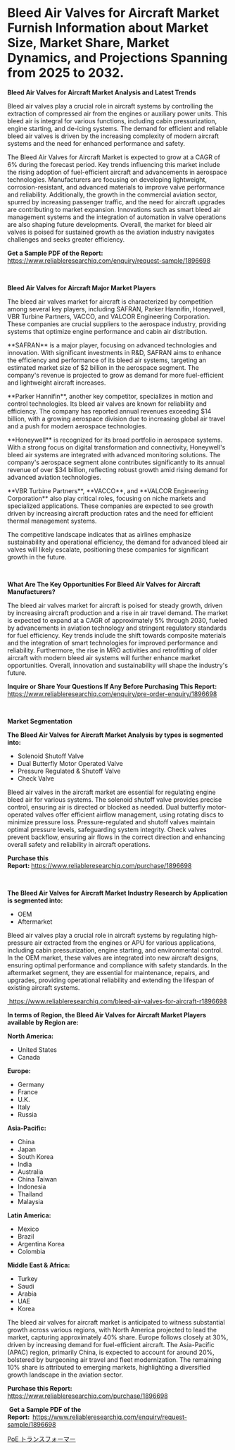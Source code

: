 <p><h1>Bleed Air Valves for Aircraft Market Furnish Information about Market Size, Market Share, Market Dynamics, and Projections Spanning from 2025 to 2032.</h1></p><p><strong>Bleed Air Valves for Aircraft Market Analysis and Latest Trends</strong></p>
<p><p>Bleed air valves play a crucial role in aircraft systems by controlling the extraction of compressed air from the engines or auxiliary power units. This bleed air is integral for various functions, including cabin pressurization, engine starting, and de-icing systems. The demand for efficient and reliable bleed air valves is driven by the increasing complexity of modern aircraft systems and the need for enhanced performance and safety.</p><p>The Bleed Air Valves for Aircraft Market is expected to grow at a CAGR of 6% during the forecast period. Key trends influencing this market include the rising adoption of fuel-efficient aircraft and advancements in aerospace technologies. Manufacturers are focusing on developing lightweight, corrosion-resistant, and advanced materials to improve valve performance and reliability. Additionally, the growth in the commercial aviation sector, spurred by increasing passenger traffic, and the need for aircraft upgrades are contributing to market expansion. Innovations such as smart bleed air management systems and the integration of automation in valve operations are also shaping future developments. Overall, the market for bleed air valves is poised for sustained growth as the aviation industry navigates challenges and seeks greater efficiency.</p></p>
<p><strong>Get a Sample PDF of the Report:&nbsp;</strong> <a href="https://www.reliableresearchiq.com/enquiry/request-sample/1896698?utm_campaign=1082&utm_medium=2&utm_source=Github&utm_content=ia&utm_term=01032025&utm_id=bleed-air-valves-for-aircraft">https://www.reliableresearchiq.com/enquiry/request-sample/1896698</a></p>
<p>&nbsp;</p>
<p><strong>Bleed Air Valves for Aircraft Major Market Players</strong></p>
<p><p>The bleed air valves market for aircraft is characterized by competition among several key players, including SAFRAN, Parker Hannifin, Honeywell, VBR Turbine Partners, VACCO, and VALCOR Engineering Corporation. These companies are crucial suppliers to the aerospace industry, providing systems that optimize engine performance and cabin air distribution.</p><p>**SAFRAN** is a major player, focusing on advanced technologies and innovation. With significant investments in R&D, SAFRAN aims to enhance the efficiency and performance of its bleed air systems, targeting an estimated market size of $2 billion in the aerospace segment. The company's revenue is projected to grow as demand for more fuel-efficient and lightweight aircraft increases.</p><p>**Parker Hannifin**, another key competitor, specializes in motion and control technologies. Its bleed air valves are known for reliability and efficiency. The company has reported annual revenues exceeding $14 billion, with a growing aerospace division due to increasing global air travel and a push for modern aerospace technologies.</p><p>**Honeywell** is recognized for its broad portfolio in aerospace systems. With a strong focus on digital transformation and connectivity, Honeywell's bleed air systems are integrated with advanced monitoring solutions. The company's aerospace segment alone contributes significantly to its annual revenue of over $34 billion, reflecting robust growth amid rising demand for advanced aviation technologies.</p><p>**VBR Turbine Partners**, **VACCO**, and **VALCOR Engineering Corporation** also play critical roles, focusing on niche markets and specialized applications. These companies are expected to see growth driven by increasing aircraft production rates and the need for efficient thermal management systems.</p><p>The competitive landscape indicates that as airlines emphasize sustainability and operational efficiency, the demand for advanced bleed air valves will likely escalate, positioning these companies for significant growth in the future.</p></p>
<p>&nbsp;</p>
<p><strong>What Are The Key Opportunities For Bleed Air Valves for Aircraft Manufacturers?</strong></p>
<p><p>The bleed air valves market for aircraft is poised for steady growth, driven by increasing aircraft production and a rise in air travel demand. The market is expected to expand at a CAGR of approximately 5% through 2030, fueled by advancements in aviation technology and stringent regulatory standards for fuel efficiency. Key trends include the shift towards composite materials and the integration of smart technologies for improved performance and reliability. Furthermore, the rise in MRO activities and retrofitting of older aircraft with modern bleed air systems will further enhance market opportunities. Overall, innovation and sustainability will shape the industry's future.</p></p>
<p><strong>Inquire or Share Your Questions If Any Before Purchasing This Report:</strong> <a href="https://www.reliableresearchiq.com/enquiry/pre-order-enquiry/1896698?utm_campaign=1082&utm_medium=2&utm_source=Github&utm_content=ia&utm_term=01032025&utm_id=bleed-air-valves-for-aircraft">https://www.reliableresearchiq.com/enquiry/pre-order-enquiry/1896698</a></p>
<p>&nbsp;</p>
<p><strong>Market Segmentation</strong></p>
<p><strong>The Bleed Air Valves for Aircraft Market Analysis by types is segmented into:</strong></p>
<p><ul><li>Solenoid Shutoff Valve</li><li>Dual Butterfly Motor Operated Valve</li><li>Pressure Regulated & Shutoff Valve</li><li>Check Valve</li></ul></p>
<p><p>Bleed air valves in the aircraft market are essential for regulating engine bleed air for various systems. The solenoid shutoff valve provides precise control, ensuring air is directed or blocked as needed. Dual butterfly motor-operated valves offer efficient airflow management, using rotating discs to minimize pressure loss. Pressure-regulated and shutoff valves maintain optimal pressure levels, safeguarding system integrity. Check valves prevent backflow, ensuring air flows in the correct direction and enhancing overall safety and reliability in aircraft operations.</p></p>
<p><strong>Purchase this Report:&nbsp;</strong><a href="https://www.reliableresearchiq.com/purchase/1896698?utm_campaign=1082&utm_medium=2&utm_source=Github&utm_content=ia&utm_term=01032025&utm_id=bleed-air-valves-for-aircraft">https://www.reliableresearchiq.com/purchase/1896698</a></p>
<p>&nbsp;</p>
<p><strong>The Bleed Air Valves for Aircraft Market Industry Research by Application is segmented into:</strong></p>
<p><ul><li>OEM</li><li>Aftermarket</li></ul></p>
<p><p>Bleed air valves play a crucial role in aircraft systems by regulating high-pressure air extracted from the engines or APU for various applications, including cabin pressurization, engine starting, and environmental control. In the OEM market, these valves are integrated into new aircraft designs, ensuring optimal performance and compliance with safety standards. In the aftermarket segment, they are essential for maintenance, repairs, and upgrades, providing operational reliability and extending the lifespan of existing aircraft systems.</p></p>
<p><a href="https://www.reliableresearchiq.com/bleed-air-valves-for-aircraft-r1896698?utm_campaign=1082&utm_medium=2&utm_source=Github&utm_content=ia&utm_term=01032025&utm_id=bleed-air-valves-for-aircraft">&nbsp;https://www.reliableresearchiq.com/bleed-air-valves-for-aircraft-r1896698</a></p>
<p><strong>In terms of Region, the Bleed Air Valves for Aircraft Market Players available by Region are:</strong></p>
<p>
    <p> <strong> North America: </strong>
        <ul>
            <li>United States</li>
            <li>Canada</li>
        </ul>
        </p> 
    <p> <strong> Europe: </strong>
        <ul>
            <li>Germany</li>
            <li>France</li>
            <li>U.K.</li>
            <li>Italy</li>
            <li>Russia</li>
        </ul>
        </p> 
    <p> <strong> Asia-Pacific: </strong>
        <ul>
            <li>China</li>
            <li>Japan</li>
            <li>South Korea</li>
            <li>India</li>
            <li>Australia</li>
            <li>China Taiwan</li>
            <li>Indonesia</li>
            <li>Thailand</li>
            <li>Malaysia</li>
        </ul>
        </p> 
    <p> <strong> Latin America: </strong>
        <ul>
            <li>Mexico</li>
            <li>Brazil</li>
            <li>Argentina Korea</li>
            <li>Colombia</li>
        </ul>
        </p> 
    <p> <strong> Middle East & Africa: </strong>
        <ul>
            <li>Turkey</li>
            <li>Saudi</li>
            <li>Arabia</li>
            <li>UAE</li>
            <li>Korea</li>
        </ul>
    </p>
    </p>
<p><p>The bleed air valves for aircraft market is anticipated to witness substantial growth across various regions, with North America projected to lead the market, capturing approximately 40% share. Europe follows closely at 30%, driven by increasing demand for fuel-efficient aircraft. The Asia-Pacific (APAC) region, primarily China, is expected to account for around 20%, bolstered by burgeoning air travel and fleet modernization. The remaining 10% share is attributed to emerging markets, highlighting a diversified growth landscape in the aviation sector.</p></p>
<p><strong>Purchase this Report: </strong><a href="https://www.reliableresearchiq.com/purchase/1896698?utm_campaign=1082&utm_medium=2&utm_source=Github&utm_content=ia&utm_term=01032025&utm_id=bleed-air-valves-for-aircraft">https://www.reliableresearchiq.com/purchase/1896698</a></p>
<p>&nbsp;<strong>Get a Sample PDF of the Report:&nbsp;&nbsp;</strong><a href="https://www.reliableresearchiq.com/enquiry/request-sample/1896698?utm_campaign=1082&utm_medium=2&utm_source=Github&utm_content=ia&utm_term=01032025&utm_id=bleed-air-valves-for-aircraft">https://www.reliableresearchiq.com/enquiry/request-sample/1896698</a></p>
<p><strong></strong></p>
<p><p><a href="https://github.com/lababdou/Market-Research-Report-List-6/blob/main/862704740685.md?utm_campaign=1082&utm_medium=2&utm_source=Github&utm_content=ia&utm_term=01032025&utm_id=bleed-air-valves-for-aircraft">PoE トランスフォーマー</a></p></p>